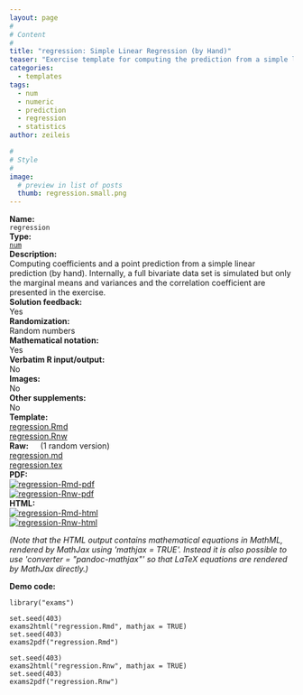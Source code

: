 ```yaml
---
layout: page
#
# Content
#
title: "regression: Simple Linear Regression (by Hand)"
teaser: "Exercise template for computing the prediction from a simple linear prediction by hand, based on randomly-generated marginal means/variances and correlation."
categories:
  - templates
tags:
  - num
  - numeric
  - prediction
  - regression
  - statistics
author: zeileis

#
# Style
#
image:
  # preview in list of posts
  thumb: regression.small.png
---
```


<div class='row t1 b1'>
  <div class='medium-4 columns'><b>Name:</b></div>
  <div class='medium-8 columns'><code class="highlighter-rouge">regression</code></div>
</div>
<div class='row t1 b1'>
  <div class='medium-4 columns'><b>Type:</b></div>
  <div class='medium-8 columns'><a href="{{ site.url }}/tag/num/"><code class="highlighter-rouge">num</code></a></div>
</div>


<div class='row t20 b1'>
  <div class='medium-4 columns'><b>Description:</b></div>
  <div class='medium-8 columns'>Computing coefficients and a point prediction from a simple linear prediction (by hand). Internally, a full bivariate data set is simulated but only the marginal means and variances and the correlation coefficient are presented in the exercise.</div>
</div>
<div class='row t1 b1'>
  <div class='medium-4 columns'><b>Solution feedback:</b></div>
  <div class='medium-8 columns'>Yes</div>
</div>
<div class='row t1 b1'>
  <div class='medium-4 columns'><b>Randomization:</b></div>
  <div class='medium-8 columns'>Random numbers</div>
</div>
<div class='row t1 b1'>
  <div class='medium-4 columns'><b>Mathematical notation:</b></div>
  <div class='medium-8 columns'>Yes</div>
</div>
<div class='row t1 b1'>
  <div class='medium-4 columns'><b>Verbatim R input/output:</b></div>
  <div class='medium-8 columns'>No</div>
</div>
<div class='row t1 b1'>
  <div class='medium-4 columns'><b>Images:</b></div>
  <div class='medium-8 columns'>No</div>
</div>
<div class='row t1 b1'>
  <div class='medium-4 columns'><b>Other supplements:</b></div>
  <div class='medium-8 columns'>No</div>
</div>

<div class='row t20 b1'>
  <div class='medium-4 columns'><b>Template:</b></div>
  <div class='medium-4 columns'><a href="{{ site.url }}/assets/posts/2017-08-14-regression//regression.Rmd">regression.Rmd</a></div>
  <div class='medium-4 columns'><a href="{{ site.url }}/assets/posts/2017-08-14-regression//regression.Rnw">regression.Rnw</a></div>
</div>
<div class='row t1 b1'>
  <div class='medium-4 columns'><b>Raw:</b> (1 random version)</div>
  <div class='medium-4 columns'><a href="{{ site.url }}/assets/posts/2017-08-14-regression//regression.md" >regression.md</a></div>
  <div class='medium-4 columns'><a href="{{ site.url }}/assets/posts/2017-08-14-regression//regression.tex">regression.tex</a></div>
</div>
<div class='row t1 b1'>
  <div class='medium-4 columns'><b>PDF:</b></div>
  <div class='medium-4 columns'><a href="{{ site.url }}/assets/posts/2017-08-14-regression//regression-Rmd.pdf"><img src="{{ site.url }}/assets/posts/2017-08-14-regression//regression-Rmd-pdf.png" alt="regression-Rmd-pdf"/></a></div>
  <div class='medium-4 columns'><a href="{{ site.url }}/assets/posts/2017-08-14-regression//regression-Rnw.pdf"><img src="{{ site.url }}/assets/posts/2017-08-14-regression//regression-Rnw-pdf.png" alt="regression-Rnw-pdf"/></a></div>
</div>
<div class='row t1 b20'>
  <div class='medium-4 columns'><b>HTML:</b></div>
  <div class='medium-4 columns'><a href="{{ site.url }}/assets/posts/2017-08-14-regression//regression-Rmd.html"><img src="{{ site.url }}/assets/posts/2017-08-14-regression//regression-Rmd-html.png" alt="regression-Rmd-html"/></a></div>
  <div class='medium-4 columns'><a href="{{ site.url }}/assets/posts/2017-08-14-regression//regression-Rnw.html"><img src="{{ site.url }}/assets/posts/2017-08-14-regression//regression-Rnw-html.png" alt="regression-Rnw-html"/></a></div>
</div>

_(Note that the HTML output contains mathematical equations in MathML, rendered by MathJax using 'mathjax = TRUE'. Instead it is also possible to use 'converter = "pandoc-mathjax"' so that LaTeX equations are rendered by MathJax directly.)_

**Demo code:**

<pre><code class="prettyprint ">library(&quot;exams&quot;)

set.seed(403)
exams2html(&quot;regression.Rmd&quot;, mathjax = TRUE)
set.seed(403)
exams2pdf(&quot;regression.Rmd&quot;)

set.seed(403)
exams2html(&quot;regression.Rnw&quot;, mathjax = TRUE)
set.seed(403)
exams2pdf(&quot;regression.Rnw&quot;)</code></pre>
